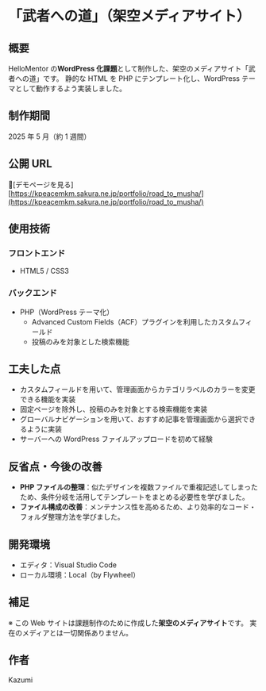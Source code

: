 # 「武者への道」（架空メディアサイト）

## 概要

HelloMentor の**WordPress 化課題**として制作した、架空のメディアサイト「武者への道」です。
静的な HTML を PHP にテンプレート化し、WordPress テーマとして動作するよう実装しました。

## 制作期間

2025 年 5 月（約 1 週間）

## 公開 URL

🔗[デモページを見る][https://kpeacemkm.sakura.ne.jp/portfolio/road_to_musha/](https://kpeacemkm.sakura.ne.jp/portfolio/road_to_musha/)

## 使用技術

### フロントエンド

- HTML5 / CSS3

### バックエンド

- PHP（WordPress テーマ化）
  - Advanced Custom Fields（ACF）プラグインを利用したカスタムフィールド
  - 投稿のみを対象とした検索機能

## 工夫した点

- カスタムフィールドを用いて、管理画面からカテゴリラベルのカラーを変更できる機能を実装
- 固定ページを除外し、投稿のみを対象とする検索機能を実装
- グローバルナビゲーションを用いて、おすすめ記事を管理画面から選択できるように実装
- サーバーへの WordPress ファイルアップロードを初めて経験

## 反省点・今後の改善

- **PHP ファイルの整理**：似たデザインを複数ファイルで重複記述してしまったため、条件分岐を活用してテンプレートをまとめる必要性を学びました。
- **ファイル構成の改善**：メンテナンス性を高めるため、より効率的なコード・フォルダ整理方法を学びました。

## 開発環境

- エディタ：Visual Studio Code
- ローカル環境：Local（by Flywheel）

## 補足

※ この Web サイトは課題制作のために作成した**架空のメディアサイト**です。
実在のメディアとは一切関係ありません。

## 作者

Kazumi

